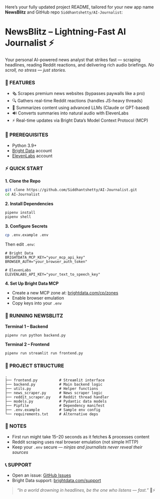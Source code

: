 Here’s your fully updated project README, tailored for your new app name **NewsBlitz** and GitHub repo `Siddhantshetty/AI-Journalist`:


# **NewsBlitz – Lightning-Fast AI Journalist** ⚡

Your personal AI-powered news analyst that strikes fast — scraping headlines, reading Reddit reactions, and delivering rich audio briefings. *No scroll, no stress — just stories.*


### 🚀 FEATURES

* 🗞️ Scrapes premium news websites (bypasses paywalls like a pro)
* 🔍 Gathers real-time Reddit reactions (handles JS-heavy threads)
* 🧠 Summarizes content using advanced LLMs (Claude or GPT-based)
* 🔊 Converts summaries into natural audio with ElevenLabs
* ⚡ Real-time updates via Bright Data’s Model Context Protocol (MCP)


### 🧰 PREREQUISITES

* Python 3.9+
* [Bright Data](https://brightdata.com) account
* [ElevenLabs](https://elevenlabs.io) account


### ⚡ QUICK START

**1. Clone the Repo**

```bash
git clone https://github.com/Siddhantshetty/AI-Journalist.git
cd AI-Journalist
```

**2. Install Dependencies**

```bash
pipenv install
pipenv shell
```

**3. Configure Secrets**

```bash
cp .env.example .env
```

Then edit `.env`:

```env
# Bright Data
BRIGHTDATA_MCP_KEY="your_mcp_api_key"
BROWSER_AUTH="your_browser_auth_token"

# ElevenLabs 
ELEVENLABS_API_KEY="your_text_to_speech_key"
```

**4. Set Up Bright Data MCP**

* Create a new MCP zone at: [brightdata.com/cp/zones](https://brightdata.com/cp/zones)
* Enable browser emulation
* Copy keys into your `.env`


### 🧪 RUNNING NEWSBLITZ

**Terminal 1 – Backend**

```bash
pipenv run python backend.py
```

**Terminal 2 – Frontend**

```bash
pipenv run streamlit run frontend.py
```


### 📁 PROJECT STRUCTURE

```
.
├── frontend.py          # Streamlit interface
├── backend.py           # Main backend logic
├── utils.py             # Helper functions
├── news_scraper.py      # News scraper logic
├── reddit_scraper.py    # Reddit thread handler
├── models.py            # Pydantic data models
├── Pipfile              # Dependency manifest
├── .env.example         # Sample env config
└── requirements.txt     # Alternative deps
```


### 📝 NOTES

* First run might take 15–20 seconds as it fetches & processes content
* Reddit scraping uses real browser emulation (not simple HTTP)
* Keep your `.env` secure — *ninjas and journalists never reveal their sources*


### 📞 SUPPORT

* Open an issue: [GitHub Issues](https://github.com/Siddhantshetty/AI-Journalist/issues)
* Bright Data support: [brightdata.com/support](https://brightdata.com/support)


> *“In a world drowning in headlines, be the one who listens — fast.”* 📰⚡


